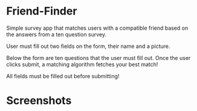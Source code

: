 # Friend-Finder


Simple survey app that matches users with a compatible friend based on the answers from a ten question survey.

User must fill out two fields on the form, their name and a picture. 

Below the form are ten questions that the user must fill out. Once the user clicks submit, a matching algorithm fetches your best match!

All fields must be filled out before submitting!


# Screenshots



